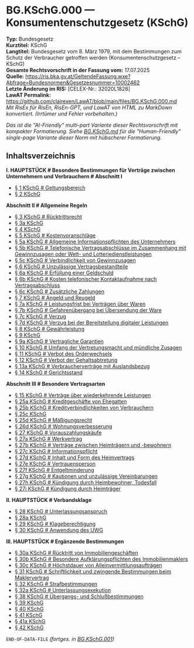 # BG.KSchG.000 — Konsumentenschutzgesetz (KSchG)
**Typ:** Bundesgesetz  
**Kurztitel:** KSchG  
**Langtitel:** Bundesgesetz vom 8. März 1979, mit dem Bestimmungen zum Schutz der Verbraucher getroffen werden (Konsumentenschutzgesetz – KSchG)  
**Gesamte Rechtsvorschrift in der Fassung vom:** 17.07.2025  
**Quelle:** https://ris.bka.gv.at/GeltendeFassung.wxe?Abfrage=Bundesnormen&Gesetzesnummer=10002462  
**Letzte Änderung im RIS:** [CELEX-Nr.: 32020L1828]  
**LawAT Permalink:** https://github.com/clairexen/LawAT/blob/main/files/BG.KSchG.000.md  
*Mit RisEx für RisEn, RisEn-GPT, und LawAT von HTML zu MarkDown konvertiert. (Irrtümer und Fehler vorbehalten.)*

*Das ist die "AI-Friendly" multi-part Variante dieser Rechtsvorschrift mit kompakter Formatierung. Siehe [BG.KSchG.md](BG.KSchG.md) für die "Human-Friendly" single-page Variante dieser Norm mit hübscherer Formatierung.*

## Inhaltsverzeichnis

**I. HAUPTSTÜCK # Besondere Bestimmungen für Verträge zwischen Unternehmern und Verbrauchern # Abschnitt I**  
* [§ 1 KSchG # Geltungsbereich](BG.KSchG.001.md#-1-kschg--geltungsbereich)  
* [§ 2 KSchG](BG.KSchG.001.md#-2-kschg)

**Abschnitt II # Allgemeine Regeln**  
* [§ 3 KSchG # Rücktrittsrecht](BG.KSchG.002.md#-3-kschg--rücktrittsrecht)  
* [§ 3a KSchG](BG.KSchG.002.md#-3a-kschg)  
* [§ 4 KSchG](BG.KSchG.002.md#-4-kschg)  
* [§ 5 KSchG # Kostenvoranschläge](BG.KSchG.002.md#-5-kschg--kostenvoranschläge)  
* [§ 5a KSchG # Allgemeine Informationspflichten des Unternehmers](BG.KSchG.002.md#-5a-kschg--allgemeine-informationspflichten-des-unternehmers)  
* [§ 5b KSchG # Telefonische Vertragsabschlüsse im Zusammenhang mit Gewinnzusagen oder Wett- und Lotteriedienstleistungen](BG.KSchG.002.md#-5b-kschg--telefonische-vertragsabschlüsse-im-zusammenhang-mit-gewinnzusagen-oder-wett--und-lotteriedienstleistungen)  
* [§ 5c KSchG # Verbindlichkeit von Gewinnzusagen](BG.KSchG.002.md#-5c-kschg--verbindlichkeit-von-gewinnzusagen)  
* [§ 6 KSchG # Unzulässige Vertragsbestandteile](BG.KSchG.002.md#-6-kschg--unzulässige-vertragsbestandteile)  
* [§ 6a KSchG # Erfüllung einer Geldschuld](BG.KSchG.002.md#-6a-kschg--erfüllung-einer-geldschuld)  
* [§ 6b KSchG # Kosten telefonischer Kontaktaufnahme nach Vertragsabschluss](BG.KSchG.002.md#-6b-kschg--kosten-telefonischer-kontaktaufnahme-nach-vertragsabschluss)  
* [§ 6c KSchG # Zusätzliche Zahlungen](BG.KSchG.002.md#-6c-kschg--zusätzliche-zahlungen)  
* [§ 7 KSchG # Angeld und Reugeld](BG.KSchG.002.md#-7-kschg--angeld-und-reugeld)  
* [§ 7a KSchG # Leistungsfrist bei Verträgen über Waren](BG.KSchG.002.md#-7a-kschg--leistungsfrist-bei-verträgen-über-waren)  
* [§ 7b KSchG # Gefahrenübergang bei Übersendung der Ware](BG.KSchG.002.md#-7b-kschg--gefahrenübergang-bei-übersendung-der-ware)  
* [§ 7c KSchG # Verzug](BG.KSchG.002.md#-7c-kschg--verzug)  
* [§ 7d KSchG # Verzug bei der Bereitstellung digitaler Leistungen](BG.KSchG.002.md#-7d-kschg--verzug-bei-der-bereitstellung-digitaler-leistungen)  
* [§ 8 KSchG # Gewährleistung](BG.KSchG.002.md#-8-kschg--gewährleistung)  
* [§ 9 KSchG](BG.KSchG.002.md#-9-kschg)  
* [§ 9a KSchG # Vertragliche Garantien](BG.KSchG.002.md#-9a-kschg--vertragliche-garantien)  
* [§ 10 KSchG # Umfang der Vertretungsmacht und mündliche Zusagen](BG.KSchG.002.md#-10-kschg--umfang-der-vertretungsmacht-und-mündliche-zusagen)  
* [§ 11 KSchG # Verbot des Orderwechsels](BG.KSchG.002.md#-11-kschg--verbot-des-orderwechsels)  
* [§ 12 KSchG # Verbot der Gehaltsabtretung](BG.KSchG.002.md#-12-kschg--verbot-der-gehaltsabtretung)  
* [§ 13a KSchG # Verbraucherverträge mit Auslandsbezug](BG.KSchG.002.md#-13a-kschg--verbraucherverträge-mit-auslandsbezug)  
* [§ 14 KSchG # Gerichtsstand](BG.KSchG.002.md#-14-kschg--gerichtsstand)

**Abschnitt III # Besondere Vertragsarten**  
* [§ 15 KSchG # Verträge über wiederkehrende Leistungen](BG.KSchG.003.md#-15-kschg--verträge-über-wiederkehrende-leistungen)  
* [§ 25a KSchG # Kreditgeschäfte von Ehegatten](BG.KSchG.003.md#-25a-kschg--kreditgeschäfte-von-ehegatten)  
* [§ 25b KSchG # Kreditverbindlichkeiten von Verbrauchern](BG.KSchG.003.md#-25b-kschg--kreditverbindlichkeiten-von-verbrauchern)  
* [§ 25c KSchG](BG.KSchG.003.md#-25c-kschg)  
* [§ 25d KSchG # Mäßigungsrecht](BG.KSchG.003.md#-25d-kschg--mäßigungsrecht)  
* [§ 26d KSchG # Wohnungsverbesserung](BG.KSchG.003.md#-26d-kschg--wohnungsverbesserung)  
* [§ 27 KSchG # Vorauszahlungskäufe](BG.KSchG.003.md#-27-kschg--vorauszahlungskäufe)  
* [§ 27a KSchG # Werkvertrag](BG.KSchG.003.md#-27a-kschg--werkvertrag)  
* [§ 27b KSchG # Verträge zwischen Heimträgern und -bewohnern](BG.KSchG.003.md#-27b-kschg--verträge-zwischen-heimträgern-und--bewohnern)  
* [§ 27c KSchG # Informationspflicht](BG.KSchG.003.md#-27c-kschg--informationspflicht)  
* [§ 27d KSchG # Inhalt und Form des Heimvertrags](BG.KSchG.003.md#-27d-kschg--inhalt-und-form-des-heimvertrags)  
* [§ 27e KSchG # Vertrauensperson](BG.KSchG.003.md#-27e-kschg--vertrauensperson)  
* [§ 27f KSchG # Entgeltminderung](BG.KSchG.003.md#-27f-kschg--entgeltminderung)  
* [§ 27g KSchG # Kautionen und unzulässige Vereinbarungen](BG.KSchG.003.md#-27g-kschg--kautionen-und-unzulässige-vereinbarungen)  
* [§ 27h KSchG # Kündigung durch Heimbewohner, Todesfall](BG.KSchG.003.md#-27h-kschg--kündigung-durch-heimbewohner-todesfall)  
* [§ 27i KSchG # Kündigung durch Heimträger](BG.KSchG.003.md#-27i-kschg--kündigung-durch-heimträger)

**II. HAUPTSTÜCK # Verbandsklage**  
* [§ 28 KSchG # Unterlassungsanspruch](BG.KSchG.003.md#-28-kschg--unterlassungsanspruch)  
* [§ 28a KSchG](BG.KSchG.003.md#-28a-kschg)  
* [§ 29 KSchG # Klageberechtigung](BG.KSchG.003.md#-29-kschg--klageberechtigung)  
* [§ 30 KSchG # Anwendung des UWG](BG.KSchG.003.md#-30-kschg--anwendung-des-uwg)

**III. HAUPTSTÜCK # Ergänzende Bestimmungen**  
* [§ 30a KSchG # Rücktritt von Immobiliengeschäften](BG.KSchG.004.md#-30a-kschg--rücktritt-von-immobiliengeschäften)  
* [§ 30b KSchG # Besondere Aufklärungspflichten des Immobilienmaklers](BG.KSchG.004.md#-30b-kschg--besondere-aufklärungspflichten-des-immobilienmaklers)  
* [§ 30c KSchG # Höchstdauer von Alleinvermittlungsaufträgen](BG.KSchG.004.md#-30c-kschg--höchstdauer-von-alleinvermittlungsaufträgen)  
* [§ 31 KSchG # Schriftlichkeit und zwingende Bestimmungen beim Maklervertrag](BG.KSchG.004.md#-31-kschg--schriftlichkeit-und-zwingende-bestimmungen-beim-maklervertrag)  
* [§ 32 KSchG # Strafbestimmungen](BG.KSchG.004.md#-32-kschg--strafbestimmungen)  
* [§ 32a KSchG # Unterlassungsexekution](BG.KSchG.004.md#-32a-kschg--unterlassungsexekution)  
* [§ 38 KSchG # Übergangs- und Schlußbestimmungen](BG.KSchG.004.md#-38-kschg--übergangs--und-schlußbestimmungen)  
* [§ 39 KSchG](BG.KSchG.004.md#-39-kschg)  
* [§ 40 KSchG](BG.KSchG.004.md#-40-kschg)  
* [§ 41 KSchG](BG.KSchG.004.md#-41-kschg)  
* [§ 41a KSchG](BG.KSchG.004.md#-41a-kschg)  
* [§ 42 KSchG](BG.KSchG.004.md#-42-kschg)

`END-OF-DATA-FILE` *(fortges. in [BG.KSchG.001](BG.KSchG.001.md))*
